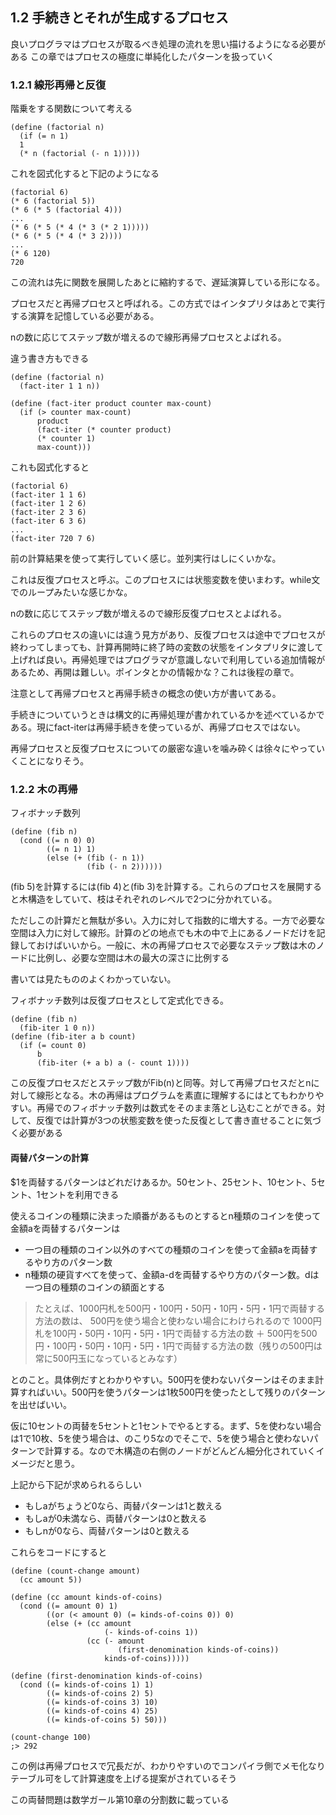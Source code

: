 ## 1.2 手続きとそれが生成するプロセス
良いプログラマはプロセスが取るべき処理の流れを思い描けるようになる必要がある
この章ではプロセスの極度に単純化したパターンを扱っていく

### 1.2.1 線形再帰と反復
階乗をする関数について考える

```
(define (factorial n)
  (if (= n 1)
  1
  (* n (factorial (- n 1)))))
```
これを図式化すると下記のようになる

```
(factorial 6)
(* 6 (factorial 5))
(* 6 (* 5 (factorial 4)))
...
(* 6 (* 5 (* 4 (* 3 (* 2 1)))))
(* 6 (* 5 (* 4 (* 3 2))))
...
(* 6 120)
720
```

この流れは先に関数を展開したあとに縮約するで、遅延演算している形になる。

プロセスだと再帰プロセスと呼ばれる。この方式ではインタプリタはあとで実行する演算を記憶している必要がある。

nの数に応じてステップ数が増えるので線形再帰プロセスとよばれる。

違う書き方もできる

```
(define (factorial n)
  (fact-iter 1 1 n))

(define (fact-iter product counter max-count)
  (if (> counter max-count)
      product
      (fact-iter (* counter product)
      (* counter 1)
      max-count)))
```

これも図式化すると

```
(factorial 6)
(fact-iter 1 1 6)
(fact-iter 1 2 6)
(fact-iter 2 3 6)
(fact-iter 6 3 6)
...
(fact-iter 720 7 6)
```

前の計算結果を使って実行していく感じ。並列実行はしにくいかな。

これは反復プロセスと呼ぶ。このプロセスには状態変数を使いまわす。while文でのループみたいな感じかな。

nの数に応じてステップ数が増えるので線形反復プロセスとよばれる。

これらのプロセスの違いには違う見方があり、反復プロセスは途中でプロセスが終わってしまっても、計算再開時に終了時の変数の状態をインタプリタに渡して上げれば良い。再帰処理ではプログラマが意識しないで利用している追加情報があるため、再開は難しい。ポインタとかの情報かな？これは後程の章で。

注意として再帰プロセスと再帰手続きの概念の使い方が書いてある。

手続きについていうときは構文的に再帰処理が書かれているかを述べているかである。現にfact-iterは再帰手続きを使っているが、再帰プロセスではない。

再帰プロセスと反復プロセスについての厳密な違いを噛み砕くは徐々にやっていくことになりそう。

### 1.2.2 木の再帰

フィボナッチ数列

```
(define (fib n)
  (cond ((= n 0) 0)
        ((= n 1) 1)
        (else (+ (fib (- n 1))
                 (fib (- n 2))))))
```

(fib 5)を計算するには(fib 4)と(fib 3)を計算する。これらのプロセスを展開すると木構造をしていて、枝はそれぞれのレベルで2つに分かれている。

ただしこの計算だと無駄が多い。入力に対して指数的に増大する。一方で必要な空間は入力に対して線形。計算のどの地点でも木の中で上にあるノードだけを記録しておけばいいから。一般に、木の再帰プロセスで必要なステップ数は木のノードに比例し、必要な空間は木の最大の深さに比例する

書いては見たもののよくわかっていない。

フィボナッチ数列は反復プロセスとして定式化できる。

```
(define (fib n)
  (fib-iter 1 0 n))
(define (fib-iter a b count)
  (if (= count 0)
      b
      (fib-iter (+ a b) a (- count 1))))
```

この反復プロセスだとステップ数がFib(n)と同等。対して再帰プロセスだとnに対して線形となる。木の再帰はプログラムを素直に理解するにはとてもわかりやすい。再帰でのフィボナッチ数列は数式をそのまま落とし込むことができる。対して、反復では計算が3つの状態変数を使った反復として書き直せることに気づく必要がある

#### 両替パターンの計算
$1を両替するパターンはどれだけあるか。50セント、25セント、10セント、5セント、1セントを利用できる

使えるコインの種類に決まった順番があるものとするとn種類のコインを使って金額aを両替するパターンは

- 一つ目の種類のコイン以外のすべての種類のコインを使って金額aを両替するやり方のパターン数
- n種類の硬貨すべてを使って、金額a-dを両替するやり方のパターン数。dは一つ目の種類のコインの額面とする

> たとえば、1000円札を500円・100円・50円・10円・5円・1円で両替する方法の数は、
> 500円を使う場合と使わない場合にわけられるので
> 1000円札を100円・50円・10円・5円・1円で両替する方法の数
> ＋
> 500円を500円・100円・50円・10円・5円・1円で両替する方法の数（残りの500円は常に500円玉になっているとみなす）

とのこと。具体例だすとわかりやすい。500円を使わないパターンはそのまま計算すればいい。500円を使うパターンは1枚500円を使ったとして残りのパターンを出せばいい。

仮に10セントの両替を5セントと1セントでやるとする。まず、5を使わない場合は1で10枚、5を使う場合は、のこり5なのでそこで、5を使う場合と使わないパターンで計算する。なので木構造の右側のノードがどんどん細分化されていくイメージだと思う。

上記から下記が求められるらしい

- もしaがちょうど0なら、両替パターンは1と数える
- もしaが0未満なら、両替パターンは0と数える
- もしnが0なら、両替パターンは0と数える


これらをコードにすると

```
(define (count-change amount)
  (cc amount 5))

(define (cc amount kinds-of-coins)
  (cond ((= amount 0) 1)
        ((or (< amount 0) (= kinds-of-coins 0)) 0)
        (else (+ (cc amount
                     (- kinds-of-coins 1))
                 (cc (- amount
                        (first-denomination kinds-of-coins))
                     kinds-of-coins)))))

(define (first-denomination kinds-of-coins)
  (cond ((= kinds-of-coins 1) 1)
        ((= kinds-of-coins 2) 5)
        ((= kinds-of-coins 3) 10)
        ((= kinds-of-coins 4) 25)
        ((= kinds-of-coins 5) 50)))

(count-change 100)
;> 292
```

この例は再帰プロセスで冗長だが、わかりやすいのでコンパイラ側でメモ化なりテーブル可をして計算速度を上げる提案がされているそう

この両替問題は数学ガール第10章の分割数に載っている
